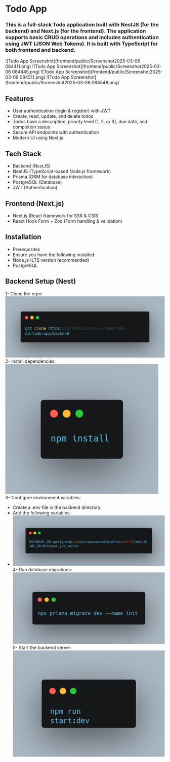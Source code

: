# Todo App

### This is a full-stack Todo application built with NestJS (for the backend) and Next.js (for the frontend). The application supports basic CRUD operations and includes authentication using JWT (JSON Web Tokens). It is built with TypeScript for both frontend and backend.

![Todo App Screenshot](frontend/public/Screenshot2025-03-06 084411.png)
![Todo App Screenshot](frontend/public/Screenshot2025-03-06 084445.png)
![Todo App Screenshot](frontend/public/Screenshot2025-03-06 084511.png)
![Todo App Screenshot](frontend/public/Screenshot2025-03-06 084548.png)


## Features

- User authentication (login & register) with JWT
- Create, read, update, and delete todos
- Todos have a description, priority level (1, 2, or 3), due date, and completion status
- Secure API endpoints with authentication
- Modern UI using Next.js


## Tech Stack

- Backend (NestJS)
- NestJS (TypeScript-based Node.js framework)
- Prisma (ORM for database interaction)
- PostgreSQL (Database)
- JWT (Authentication)

  
## Frontend (Next.js)

- Next.js (React framework for SSR & CSR)
- React Hook Form + Zod (Form handling & validation)


## Installation

- Prerequisites
- Ensure you have the following installed:
- Node.js (LTS version recommended)
- PostgreSQL

## Backend Setup (Nest)

1- Clone the repo:
![Todo App Screenshot](frontend/public/carbon.png)
2- Install dependencies:<br>
![Todo App Screenshot](frontend/public/carbon(1).png) <br>
3- Configure environment variables:
  - Create a .env file in the backend directory.
  - Add the following variables:
  - ![Todo App Screenshot](frontend/public/carbon(2).png)
4- Run database migrations:
![Todo App Screenshot](frontend/public/carbon(3).png)
5- Start the backend server:
![Todo App Screenshot](frontend/public/carbon(5).png)
